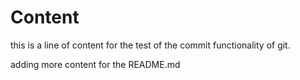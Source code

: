 # Content

this is a line of content for the test of the commit functionality of git.

adding more content for the README.md
